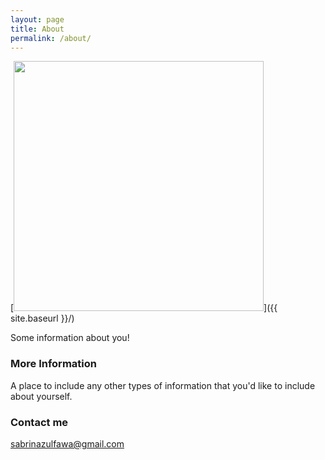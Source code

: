 ```yaml
---
layout: page
title: About
permalink: /about/
---
```


[<img src="{{ site.baseurl }}/images/config.png" style="length: 400; width: 400px;"/>]({{ site.baseurl }}/)

Some information about you!

### More Information

A place to include any other types of information that you'd like to include about yourself.

### Contact me

[sabrinazulfawa@gmail.com](sabrinazulfawa@gmail.com)
